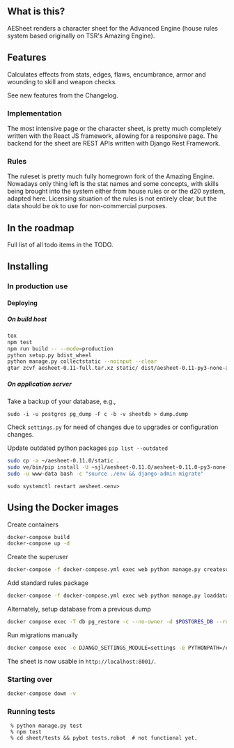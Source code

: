 ## What is this?

AESheet renders a character sheet for the Advanced Engine (house rules system based originally on TSR's Amazing Engine).

## Features

Calculates effects from stats, edges, flaws, encumbrance, armor and
wounding to skill and weapon checks.

See new features from the Changelog.

### Implementation

The most intensive page or the character sheet, is pretty much
completely written with the React JS framework, allowing for a
responsive page. The backend for the sheet are REST APIs written with
Django Rest Framework.

### Rules

The ruleset is pretty much fully homegrown fork of the Amazing Engine.
Nowadays only thing left is the stat names and some concepts, with
skills being brought into the system either from house rules or
or the d20 system, adapted here. Licensing situation of the rules is
not entirely clear, but the data should be ok to use for non-commercial
purposes.

## In the roadmap

Full list of all todo items in the TODO.

## Installing

### In production use

#### Deploying

##### On build host

```bash
tox
npm test
npm run build -- --mode=production
python setup.py bdist_wheel
python manage.py collectstatic --noinput --clear
gtar zcvf aesheet-0.11-full.tar.xz static/ dist/aesheet-0.11-py3-none-any.whl
```

##### On application server

Take a backup of your database, e.g.,

```shell
sudo -i -u postgres pg_dump -F c -b -v sheetdb > dump.dump
```

Check `settings.py` for need of changes due to upgrades or configuration changes.

Update outdated python packages `pip list --outdated` 

```sh
sudo cp -a ~/aesheet-0.11.0/static .
sudo ve/bin/pip install -U ~sjl/aesheet-0.11.0/aesheet-0.11.0-py3-none-any.whl
sudo -u www-data bash -c "source ./env && django-admin migrate"
```

```shell
sudo systemctl restart aesheet.<env>
```

## Using the Docker images

Create containers

```zsh
docker-compose build
docker-compose up -d
```

Create the superuser

```zsh
docker-compose -f docker-compose.yml exec web python manage.py createsuperuser
```


Add standard rules package
```zsh
docker-compose -f docker-compose.yml exec web python manage.py loaddata basedata
```

Alternately, setup database from a previous dump

```zsh 
docker compose exec -T db pg_restore -c --no-owner -d $POSTGRES_DB --role $POSTGRES_USER -U $POSTGRES_USER -v <  dump.dump
```

Run migrations manually

```zsh
docker compose exec -e DJANGO_SETTINGS_MODULE=settings -e PYTHONPATH=/opt/aesheet web  django-admin migrate
```

The sheet is now usable in `http://localhost:8001/`.

### Starting over


```zsh
docker-compose down -v
```

### Running tests

```
 % python manage.py test
 % npm test
 % cd sheet/tests && pybot tests.robot  # not functional yet.
```
